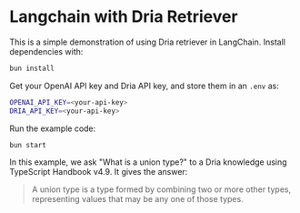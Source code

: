 # Langchain with Dria Retriever

This is a simple demonstration of using Dria retriever in LangChain. Install dependencies with:

```bash
bun install
```

Get your OpenAI API key and Dria API key, and store them in an `.env` as:

```sh
OPENAI_API_KEY=<your-api-key>
DRIA_API_KEY=<your-api-key>
```

Run the example code:

```bash
bun start
```

In this example, we ask "What is a union type?" to a Dria knowledge using TypeScript Handbook v4.9. It gives the answer:

> A union type is a type formed by combining two or more other types, representing values that may be any one of those types.
